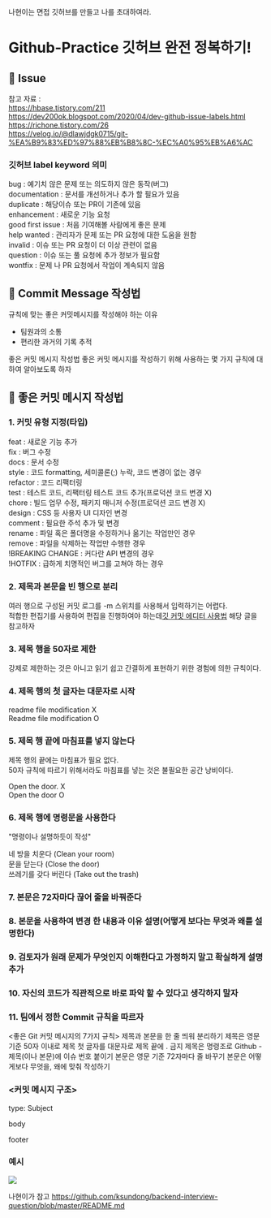 나현이는 면접 깃허브를 만들고 나를 초대하여라.

# Github-Practice 깃허브 완전 정복하기!

## 👀 Issue
참고 자료 :  
https://hbase.tistory.com/211  
https://dev200ok.blogspot.com/2020/04/dev-github-issue-labels.html  
https://richone.tistory.com/26  
https://velog.io/@dlawjdgk0715/git-%EA%B9%83%ED%97%88%EB%B8%8C-%EC%A0%95%EB%A6%AC  

### 깃허브 label keyword	의미

bug	: 예기치 않은 문제 또는 의도하지 않은 동작(버그)   
documentation : 문서를 개선하거나 추가 할 필요가 있음  
duplicate	: 해당이슈 또는 PR이 기존에 있음  
enhancement	: 새로운 기능 요청  
good first issue	: 처음 기여해볼 사람에게 좋은 문제  
help wanted :	관리자가 문제 또는 PR 요청에 대한 도움을 원함  
invalid	: 이슈 또는 PR 요청이 더 이상 관련이 없음  
question	: 이슈 또는 풀 요청에 추가 정보가 필요함  
wontfix	: 문제 나 PR 요청에서 작업이 계속되지 않음  

## 📜 Commit Message 작성법
규칙에 맞는 좋은 커밋메시지를 작성해야 하는 이유  
- 팀원과의 소통  
- 편리한 과거의 기록 추적  

좋은 커밋 메시지 작성법
좋은 커밋 메시지를 작성하기 위해 사용하는 몇 가지 규칙에 대하여 알아보도록 하자

## 📧 좋은 커밋 메시지 작성법

### 1. 커밋 유형 지정(타입)

feat : 새로운 기능 추가  
fix : 버그 수정  
docs : 문서 수정  
style : 코드 formatting, 세미콜론(;) 누락, 코드 변경이 없는 경우  
refactor : 코드 리팩터링  
test : 테스트 코드, 리팩터링 테스트 코드 추가(프로덕션 코드 변경 X)  
chore : 빌드 업무 수정, 패키지 매니저 수정(프로덕션 코드 변경 X)  
design : CSS 등 사용자 UI 디자인 변경  
comment : 필요한 주석 추가 및 변경  
rename : 파일 혹은 폴더명을 수정하거나 옮기는 작업만인 경우  
remove : 파일을 삭제하는 작업만 수행한 경우  
!BREAKING CHANGE : 커다란 API 변경의 경우  
!HOTFIX : 급하게 치명적인 버그를 고쳐야 하는 경우  
 


### 2. 제목과 본문을 빈 행으로 분리  

여러 행으로 구성된 커밋 로그를 -m 스위치를 사용해서 입력하기는 어렵다.   
적합한 편집기를 사용하여 편집을 진행하여야 하는데[깃 커밋 에디터 사용법](https://richone.tistory.com/27) 해당 글을 참고하자  

### 3. 제목 행을 50자로 제한

강제로 제한하는 것은 아니고 읽기 쉽고 간결하게 표현하기 위한 경험에 의한 규칙이다.    

### 4. 제목 행의 첫 글자는 대문자로 시작

readme file modification X  
Readme file modification O  

### 5. 제목 행 끝에 마침표를 넣지 않는다

제목 행의 끝에는 마침표가 필요 없다.  
50자 규칙에 따르기 위해서라도 마침표를 넣는 것은 불필요한 공간 낭비이다.   

Open the door. X  
Open the door O  

### 6. 제목 행에 명령문을 사용한다  

"명령이나 설명하듯이 작성"  

네 방을 치운다 (Clean your room)  
문을 닫는다 (Close the door)  
쓰레기를 갖다 버린다 (Take out the trash)  

### 7. 본문은 72자마다 끊어 줄을 바꿔준다

### 8. 본문을 사용하여 변경 한 내용과 이유 설명(어떻게 보다는 무엇과 왜를 설명한다)

### 9. 검토자가 원래 문제가 무엇인지 이해한다고 가정하지 말고 확실하게 설명 추가

### 10. 자신의 코드가 직관적으로 바로 파악 할 수 있다고 생각하지 말자

### 11. 팀에서 정한 Commit 규칙을 따르자

<좋은 Git 커밋 메시지의 7가지 규칙>
제목과 본문을 한 줄 띄워 분리하기
제목은 영문 기준 50자 이내로
제목 첫 글자를 대문자로
제목 끝에 . 금지
제목은 명령조로
Github - 제목(이나 본문)에 이슈 번호 붙이기
본문은 영문 기준 72자마다 줄 바꾸기
본문은 어떻게보다 무엇을, 왜에 맞춰 작성하기
 

### <커밋 메시지 구조>
type: Subject

body

footer  

### 예시
<img src="https://blog.kakaocdn.net/dn/lzKzK/btriYItwHo2/na4ijYAgt4u7YrNSnfu1k1/img.png"/>

나현이가 참고
https://github.com/ksundong/backend-interview-question/blob/master/README.md

 



